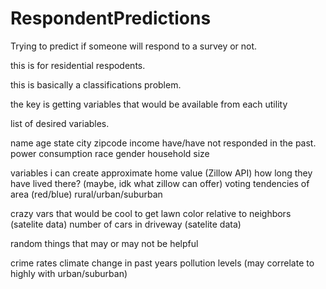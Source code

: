# RespondentPredictions
Trying to predict if someone will respond to a survey or not. 

this is for residential respodents. 

this is basically a classifications problem. 

the key is getting variables that would be available from each utility

list of desired variables.

name
age
state
city
zipcode
income
have/have not responded in the past. 
power consumption
race 
gender
household size



variables i can create
approximate home value (Zillow API) 
how long they have lived there? (maybe, idk what zillow can offer)
voting tendencies of area (red/blue)
rural/urban/suburban

crazy vars that would be cool to get
lawn color relative to neighbors (satelite data)
number of cars in driveway (satelite data)


random things that may or may not be helpful

crime rates
climate change in past years
pollution levels (may correlate to highly with urban/suburban)






